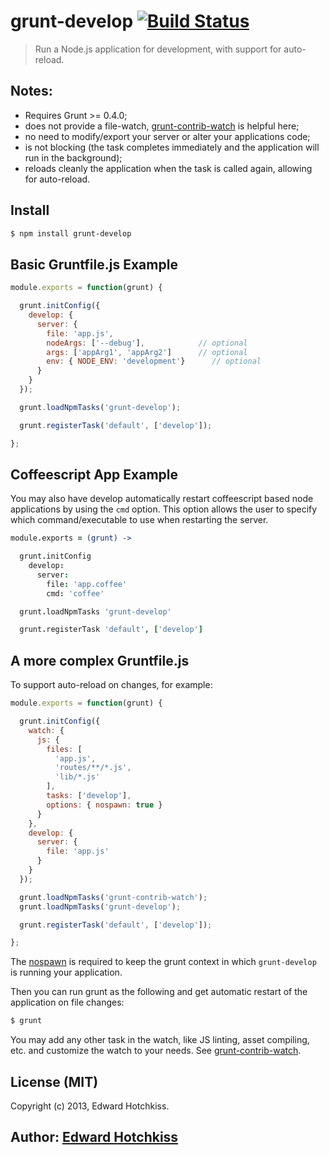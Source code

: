 
# grunt-develop [![Build Status](https://secure.travis-ci.org/edwardhotchkiss/grunt-develop.png)](http://travis-ci.org/edwardhotchkiss/grunt-develop)

> Run a Node.js application for development, with support for auto-reload.

## Notes:

  * Requires Grunt >= 0.4.0;
  * does not provide a file-watch, [grunt-contrib-watch](https://github.com/gruntjs/grunt-contrib-watch)
    is helpful here;
  * no need to modify/export your server or alter your applications code;
  * is not blocking (the task completes immediately and the application will
    run in the background);
  * reloads cleanly the application when the task is called again,
    allowing for auto-reload.

## Install

```bash
$ npm install grunt-develop
```

## Basic Gruntfile.js Example

```javascript
module.exports = function(grunt) {

  grunt.initConfig({
    develop: {
      server: {
        file: 'app.js',
        nodeArgs: ['--debug'],            // optional
        args: ['appArg1', 'appArg2']      // optional
        env: { NODE_ENV: 'development'}      // optional
      }
    }
  });

  grunt.loadNpmTasks('grunt-develop');

  grunt.registerTask('default', ['develop']);

};
```

## Coffeescript App Example

You may also have develop automatically restart coffeescript based node
applications by using the `cmd` option.  This option allows the user to
specify which command/executable to use when restarting the server.

```coffeescript
module.exports = (grunt) ->

  grunt.initConfig
    develop:
      server:
        file: 'app.coffee'
        cmd: 'coffee'

  grunt.loadNpmTasks 'grunt-develop'

  grunt.registerTask 'default', ['develop']
```

## A more complex Gruntfile.js

 To support auto-reload on changes, for example:

```javascript
module.exports = function(grunt) {

  grunt.initConfig({
    watch: {
      js: {
        files: [
          'app.js',
          'routes/**/*.js',
          'lib/*.js'
        ],
        tasks: ['develop'],
        options: { nospawn: true }
      }
    },
    develop: {
      server: {
        file: 'app.js'
      }
    }
  });

  grunt.loadNpmTasks('grunt-contrib-watch');
  grunt.loadNpmTasks('grunt-develop');

  grunt.registerTask('default', ['develop']);

};
```

The [nospawn](https://github.com/gruntjs/grunt-contrib-watch/blob/master/README.md#optionsnospawn)
is required to keep the grunt context in which `grunt-develop` is running
your application.

Then you can run grunt as the following and get automatic restart of the
application on file changes:

```bash
$ grunt
```

You may add any other task in the watch, like JS linting, asset compiling,
etc. and customize the watch to your needs. See
[grunt-contrib-watch](https://github.com/gruntjs/grunt-contrib-watch).

## License (MIT)

Copyright (c) 2013, Edward Hotchkiss.

## Author: [Edward Hotchkiss][0]

[0]: http://github.com/edwardhotchkiss/
